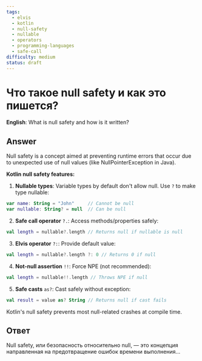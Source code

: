 ```yaml
---
tags:
  - elvis
  - kotlin
  - null-safety
  - nullable
  - operators
  - programming-languages
  - safe-call
difficulty: medium
status: draft
---
```


# Что такое null safety и как это пишется?

**English**: What is null safety and how is it written?

## Answer

Null safety is a concept aimed at preventing runtime errors that occur due to unexpected use of null values (like NullPointerException in Java).

**Kotlin null safety features:**

1. **Nullable types**: Variable types by default don't allow null. Use `?` to make type nullable:
```kotlin
var name: String = "John"     // Cannot be null
var nullable: String? = null  // Can be null
```

2. **Safe call operator** `?.`: Access methods/properties safely:
```kotlin
val length = nullable?.length // Returns null if nullable is null
```

3. **Elvis operator** `?:`: Provide default value:
```kotlin
val length = nullable?.length ?: 0 // Returns 0 if null
```

4. **Not-null assertion** `!!`: Force NPE (not recommended):
```kotlin
val length = nullable!!.length // Throws NPE if null
```

5. **Safe casts** `as?`: Cast safely without exception:
```kotlin
val result = value as? String // Returns null if cast fails
```

Kotlin's null safety prevents most null-related crashes at compile time.

## Ответ

Null safety, или безопасность относительно null, — это концепция направленная на предотвращение ошибок времени выполнения...


